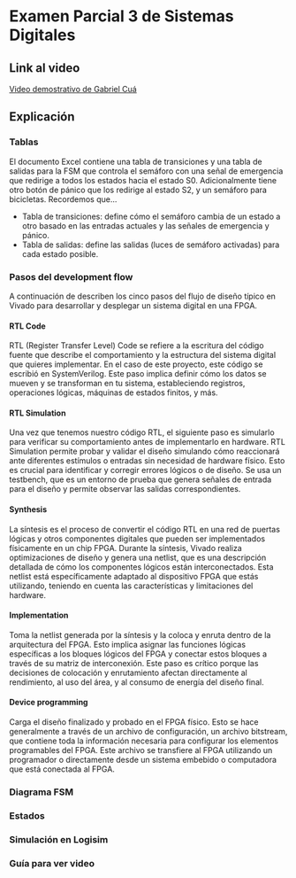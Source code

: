 # Examen Parcial 3 de Sistemas Digitales

## Link al video

[Video demostrativo de Gabriel Cuá](URL)

## Explicación

### Tablas

El documento Excel contiene una tabla de transiciones y una tabla de salidas para la FSM que controla el semáforo con una señal de emergencia que redirige a todos los estados hacia el estado S0. Adicionalmente tiene otro botón de pánico que los redirige al estado S2, y un semáforo para bicicletas. Recordemos que...

- Tabla de transiciones: define cómo el semáforo cambia de un estado a otro basado en las entradas actuales y las señales de emergencia y pánico.
- Tabla de salidas: define las salidas (luces de semáforo activadas) para cada estado posible.

### Pasos del development flow

A continuación de describen los cinco pasos del flujo de diseño típico en Vivado para desarrollar y desplegar un sistema digital en una FPGA.

#### RTL Code
RTL (Register Transfer Level) Code se refiere a la escritura del código fuente que describe el comportamiento y la estructura del sistema digital que quieres implementar. En el caso de este proyecto, este código se escribió en SystemVerilog. Este paso implica definir cómo los datos se mueven y se transforman en tu sistema, estableciendo registros, operaciones lógicas, máquinas de estados finitos, y más.

#### RTL Simulation
Una vez que tenemos nuestro código RTL, el siguiente paso es simularlo para verificar su comportamiento antes de implementarlo en hardware. RTL Simulation permite probar y validar el diseño simulando cómo reaccionará ante diferentes estímulos o entradas sin necesidad de hardware físico. Esto es crucial para identificar y corregir errores lógicos o de diseño. Se usa un testbench, que es un entorno de prueba que genera señales de entrada para el diseño y permite observar las salidas correspondientes.

#### Synthesis
La síntesis es el proceso de convertir el código RTL en una red de puertas lógicas y otros componentes digitales que pueden ser implementados físicamente en un chip FPGA. Durante la síntesis, Vivado realiza optimizaciones de diseño y genera una netlist, que es una descripción detallada de cómo los componentes lógicos están interconectados. Esta netlist está específicamente adaptado al dispositivo FPGA que estás utilizando, teniendo en cuenta las características y limitaciones del hardware.

#### Implementation
Toma la netlist generada por la síntesis y la coloca y enruta dentro de la arquitectura del FPGA. Esto implica asignar las funciones lógicas específicas a los bloques lógicos del FPGA y conectar estos bloques a través de su matriz de interconexión. Este paso es crítico porque las decisiones de colocación y enrutamiento afectan directamente al rendimiento, al uso del área, y al consumo de energía del diseño final.

#### Device programming
Carga el diseño finalizado y probado en el FPGA físico. Esto se hace generalmente a través de un archivo de configuración, un archivo bitstream, que contiene toda la información necesaria para configurar los elementos programables del FPGA. Este archivo se transfiere al FPGA utilizando un programador o directamente desde un sistema embebido o computadora que está conectada al FPGA.

### Diagrama FSM


### Estados


### Simulación en Logisim


### Guía para ver video
